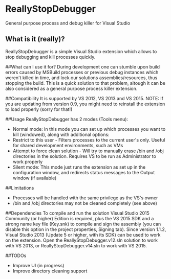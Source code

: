 # ReallyStopDebugger
General purpose process and debug killer for Visual Studio

## What is it (really)?
ReallyStopDebugger is a simple Visual Studio extension which allows to stop debugging and kill processes quickly.

##What can I use it for?
During development one can stumble upon build errors caused by MSBuild processes or previous debug instances which weren't killed in time, and lock our solutions assemblies/resources, thus stopping the build.
This is a quick solution to that problem, altough it can be also considered as a general purpose process killer extension.

##Compatibility
It is supported by VS 2012, VS 2013 and VS 2015.
NOTE: If you are updating from version 0.9, you might need to reinstall the extension to load properly (sorry for that!)

##Usage
ReallyStopDebugger has 2 modes (Tools menu):
* Normal mode: In this mode you can set up which processes you want to kill (windowed), along with additional options:
 * Restrict to this user - Filters processes to the current user's only. Useful for shared development environments, such as VMs
 * Attempt to force clean solution - Will try to manually erase /bin and /obj directories in the solution. Requires VS to be run as Administrator to work properly
* Silent mode: This mode just runs the extension as set up in the configuration window, and redirects status messages to the Output window (if available)

##Limitations
* Processes will be handled with the same privilege as the VS's owner
* /bin and /obj directories may not be cleaned completely (see above) 

##Dependencies
To compile and run the solution Visual Studio 2015 Community (or higher) Edition is required, plus the VS 2015 SDK and a strong name key file (Key.snk) to compile and sign the assembly (you can disable this option in the project properties, Signing tab).
Since version 1.1.2, Visual Studio 2013 (Update 5 or higher, with its SDK) can be used to work on the extension. Open the ReallyStopDebugger.v12.sln solution to work with VS 2013, or ReallyStopDebugger.v14.sln to work with VS 2015.

##TODOs
- Improve UI (in progress)
- Improve directory cleaning support
